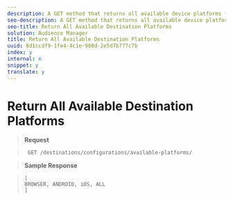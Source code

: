 ```yaml
---
description: A GET method that returns all available device platforms for destinations.
seo-description: A GET method that returns all available device platforms for destinations.
seo-title: Return All Available Destination Platforms
solution: Audience Manager
title: Return All Available Destination Platforms
uuid: 8d1ccdf9-1fe4-4c1e-908d-2e5d7b777c7b
index: y
internal: n
snippet: y
translate: y
---
```


# Return All Available Destination Platforms


>**Request** 

>` GET /destinations/configurations/available-platforms/` 

>**Sample Response** 

>
>```
>[
>BROWSER, ANDROID, iOS, ALL
>]
>```

